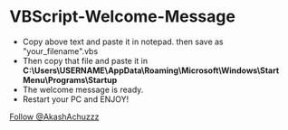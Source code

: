# VBScript-Welcome-Message

- Copy above text and paste it in notepad. then save as "your_filename".vbs
- Then copy that file and paste it in **C:\Users\USERNAME\AppData\Roaming\Microsoft\Windows\Start Menu\Programs\Startup**
- The welcome message is ready.
- Restart your PC and ENJOY!


<a class="github-button" href="https://github.com/AkashAchuzzz" data-size="large" aria-label="Follow @AkashAchuzzz on GitHub">Follow @AkashAchuzzz</a>
